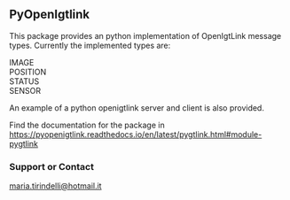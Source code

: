 ## PyOpenIgtlink

This package provides an python implementation of OpenIgtLink message types. 
Currently the implemented types are:  

IMAGE  
POSITION  
STATUS  
SENSOR  

An example of a python openigtlink server and client is also provided.  

Find the documentation for the package in https://pyopenigtlink.readthedocs.io/en/latest/pygtlink.html#module-pygtlink

### Support or Contact  

maria.tirindelli@hotmail.it
